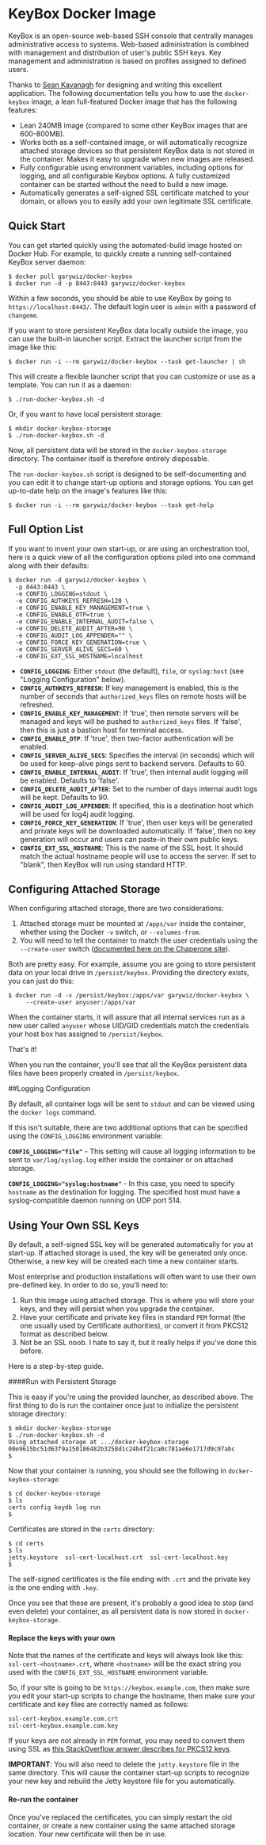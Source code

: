 # KeyBox Docker Image

KeyBox is an open-source web-based SSH console that centrally manages administrative access to systems. Web-based administration is combined with management and distribution of user's public SSH keys. Key management and administration is based on profiles assigned to defined users.

Thanks to [Sean Kavanagh](https://github.com/skavanagh) for designing and writing this excellent application.    The following documentation tells you how to use the `docker-keybox` image, a lean full-featured Docker image that has the following features:

* Lean 240MB image (compared to some other KeyBox images that are 600-800MB).
* Works both as a self-contained image, or will automatically recognize attached storage devices so that persistent KeyBox data is not stored in the container.  Makes it easy to upgrade when new images are released.
*  Fully configurable using environment variables, including options for logging, and all configurable Keybox options.  A fully customized container can be started without the need to build a new image.
* Automatically generates a self-signed SSL certificate matched to your domain, or allows you to easily add your own legitimate SSL certificate.

## Quick Start

You can get started quickly using the automated-build image hosted on Docker Hub.  For example, to quickly create a running self-contained KeyBox server daemon:

    $ docker pull garywiz/docker-keybox
    $ docker run -d -p 8443:8443 garywiz/docker-keybox

Within a few seconds, you should be able to use KeyBox by going to `https://localhost:8443/`.    The default login user is `admin` with a password of `changeme`.

If you want to store persistent KeyBox data locally outside the image, you can use the built-in launcher script.   Extract the launcher script from the image like this:

    $ docker run -i --rm garywiz/docker-keybox --task get-launcher | sh

This will create a flexible launcher script that you can customize or use as a template.  You can run it as a daemon:

    $ ./run-docker-keybox.sh -d

Or, if you want to have local persistent storage:

    $ mkdir docker-keybox-storage
    $ ./run-docker-keybox.sh -d

Now, all persistent data will be stored in the `docker-keybox-storage` directory.  The container itself is therefore entirely disposable.

The `run-docker-keybox.sh` script is designed to be self-documenting and you can edit it to change start-up options and storage options.  You can get up-to-date help on the image's features like this:

    $ docker run -i --rm garywiz/docker-keybox --task get-help

## Full Option List

If you want to invent your own start-up, or are using an orchestration tool, here is a quick view of all the configuration options piled into one command along with their defaults:

    $ docker run -d garywiz/docker-keybox \
      -p 8443:8443 \
      -e CONFIG_LOGGING=stdout \
      -e CONFIG_AUTHKEYS_REFRESH=120 \
      -e CONFIG_ENABLE_KEY_MANAGEMENT=true \
      -e CONFIG_ENABLE_OTP=true \
      -e CONFIG_ENABLE_INTERNAL_AUDIT=false \
      -e CONFIG_DELETE_AUDIT_AFTER=90 \
      -e CONFIG_AUDIT_LOG_APPENDER="" \
      -e CONFIG_FORCE_KEY_GENERATION=true \
      -e CONFIG_SERVER_ALIVE_SECS=60 \
      -e CONFIG_EXT_SSL_HOSTNAME=localhost

* **`CONFIG_LOGGING`**: Either `stdout` (the default), `file`, or `syslog:host` (see "Logging Configuration" below).
* **`CONFIG_AUTHKEYS_REFRESH`**: If key management is enabled, this is the number of seconds that `authorized_keys` files on remote hosts will be refreshed.
* **`CONFIG_ENABLE_KEY_MANAGEMENT`**: If 'true', then remote servers will be managed and keys will be pushed to `authorized_keys` files.  If 'false', then this is just a bastion host for terminal access.
* **`CONFIG_ENABLE_OTP`**: If 'true', then two-factor authentication will be enabled.
* **`CONFIG_SERVER_ALIVE_SECS`**: Specifies the interval (in seconds) which will be used for keep-alive pings sent to backend servers.  Defaults to 60.
* **`CONFIG_ENABLE_INTERNAL_AUDIT`**: If 'true', then internal audit logging will be enabled.  Defaults to 'false'.
* **`CONFIG_DELETE_AUDIT_AFTER`**: Set to the number of days internal audit logs will be kept.  Defaults to 90.
* **`CONFIG_AUDIT_LOG_APPENDER`**: If specified, this is a destination host which will be used for log4j audit logging.
* **`CONFIG_FORCE_KEY_GENERATION`**: If 'true', then user keys will be generated and private keys will be downloaded automatically.  If 'false', then no key generation will occur and users can paste-in their own public keys.
* **`CONFIG_EXT_SSL_HOSTNAME`**: This is the name of the SSL host.  It should match the actual hostname people will use to access the server.  If set to "blank", then KeyBox will run using standard HTTP.

## Configuring Attached Storage

When configuring attached storage, there are two considerations:

1.  Attached storage must be mounted at `/apps/var` inside the container, whether using the Docker `-v` switch, or `--volumes-from`.
2. You will need to tell the container to match the user credentials using the `--create-user` switch ([documented here on the Chaperone site](http://garywiz.github.io/chaperone/ref/command-line.html#option-create-user)).

Both are pretty easy.  For example, assume you are going to store persistent data on your local drive in `/persist/keybox`.   Providing the directory exists, you can just do this:

    $ docker run -d -v /persist/keybox:/apps/var garywiz/docker-keybox \
         --create-user anyuser:/apps/var

When the container starts, it will assure that all internal services run as a new user called `anyuser` whose UID/GID credentials match the credentials your host box has assigned to `/persist/keybox`.

That's it!

When you run the container, you'll see that all the KeyBox persistent data files have been properly created in `/persist/keybox`.

##Logging Configuration

By default, all container logs will be sent to `stdout` and can be viewed using the `docker logs` command.

If this isn't suitable, there are two additional options that can be specified using the `CONFIG_LOGGING` environment variable:

**`CONFIG_LOGGING="file"`** - This setting will cause all logging information to be sent to `var/log/syslog.log` either inside the container or on attached storage.

**`CONFIG_LOGGING="syslog:hostname"`** - In this case, you need to specify `hostname` as the destination for logging.  The specified host must have a syslog-compatible daemon running on UDP port 514.

## Using Your Own SSL Keys

By default, a self-signed SSL key will be generated automatically for you at start-up.  If attached storage is used, the key will be generated only once.  Otherwise, a new key will be created each time a new container starts.

Most enterprise and production installations will often want to use their own pre-defined key.  In order to do so, you'll need to:

1.  Run this image using attached storage.  This is where you will store your keys, and they will persist when you upgrade the container.
2. Have your certificate and private key files in standard `PEM` format (the one usually used by Certificate authorities), or convert it from PKCS12 format as described below.
3. Not be an SSL noob.  I hate to say it, but it really helps if you've done this before.

Here is a step-by-step guide.

####Run with Persistent Storage

This is easy if you're using the provided launcher, as described above.  The first thing to do is run the container once just to initialize the persistent storage directory:

    $ mkdir docker-keybox-storage
	$ ./run-docker-keybox.sh -d
    Using attached storage at .../docker-keybox-storage
    00e9615bc51d63f9a150186482b3258d1c24b4f21ca0c781ae6e1717d9c97abc
    $

Now that your container is running, you should see the following in `docker-keybox-storage`:

    $ cd docker-keybox-storage
    $ ls
    certs config keydb log run
    $

Certificates are stored in the `certs` directory:

    $ cd certs
    $ ls
    jetty.keystore  ssl-cert-localhost.crt  ssl-cert-localhost.key
    $

The self-signed certificates is the file ending with `.crt` and the private key is the one ending with `.key`.

Once you see that these are present, it's probably a good idea to stop (and even delete) your container, as all persistent data is now stored in `docker-keybox-storage`.

#### Replace the keys with your own

Note that the names of the certificate and keys will always look like this: `ssl-cert-<hostname>.crt`, where `<hostname>` will be the exact string you used with the `CONFIG_EXT_SSL_HOSTNAME` environment variable. 

So, if your site is going to be `https://keybox.example.com`, then make sure you edit your start-up scripts to change the hostname, then make sure your certificate and key files are correctly named as follows:

    ssl-cert-keybox.example.com.crt
    ssl-cert-keybox.example.com.key

If your keys are not already in `PEM` format, you may need to convert them using SSL as [this StackOverflow answer describes for PKCS12 keys](http://stackoverflow.com/questions/15144046/need-help-converting-p12-certificate-into-pem-using-openssl).

**IMPORTANT**: You will also need to delete the `jetty.keystore` file in the same directory.   This will cause the container start-up scripts to recognize your new key and rebuild the Jetty keystore file for you automatically.

#### Re-run the container

Once you've replaced the certificates, you can simply restart the old container, or create a new container using the same attached storage location.  Your new certificate will then be in use.

